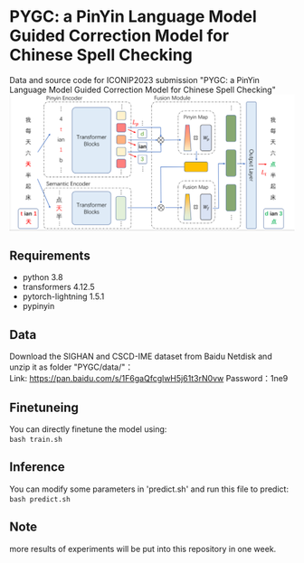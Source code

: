 # PYGC: a PinYin Language Model Guided Correction Model for Chinese Spell Checking
Data and source code for ICONIP2023 submission "PYGC: a PinYin Language Model Guided Correction Model for Chinese Spell Checking"  
![image](./architecture.png)

## Requirements
- python 3.8
- transformers 4.12.5
- pytorch-lightning 1.5.1
- pypinyin

## Data
Download the SIGHAN and CSCD-IME dataset from Baidu Netdisk and unzip it as folder "PYGC/data/"：  
Link: https://pan.baidu.com/s/1F6gaQfcglwH5j61t3rN0vw Password：1ne9   

## Finetuneing
You can directly finetune the model using:  
`bash train.sh`  

## Inference
You can modify some parameters in 'predict.sh' and run this file to predict:  
`bash predict.sh`

## Note
more results of experiments will be put into this repository in one week.
